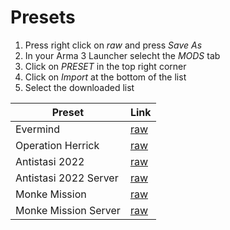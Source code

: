 # Presets

1. Press right click on _raw_ and press _Save As_
1. In your Arma 3 Launcher selecht the _MODS_ tab
1. Click on _PRESET_ in the top right corner
1. Click on _Import_ at the bottom of the list
1. Select the downloaded list

| Preset | Link |
| --- | --- |
| Evermind | [raw](https://raw.githubusercontent.com/Chronophylos/arma/main/presets/Evermind.html) |
| Operation Herrick | [raw](https://raw.githubusercontent.com/Chronophylos/arma/main/presets/Operation%20Herrick.html) |
| Antistasi 2022 | [raw](https://raw.githubusercontent.com/Chronophylos/arma/main/presets/Antistasi%202022.html) |
| Antistasi 2022 Server | [raw](https://raw.githubusercontent.com/Chronophylos/arma/main/presets/Antistasi%202022%20Server.html) |
| Monke Mission | [raw](https://raw.githubusercontent.com/Chronophylos/arma/main/presets/Monke%20Mission%20Test%20-%20Player.html) |
| Monke Mission Server | [raw](https://raw.githubusercontent.com/Chronophylos/arma/main/presets/Monke%20Mission%20Test.html) |